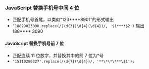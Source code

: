 ### JavaScript 替换手机号中间 4 位

- 匹配手机号首尾，以类似“123\*\*\*\*8901”的形式输出
- `‘18829023090.replace(/(\d{3})\d{4}(\d{4})/, '$1****$2')` 输出 188\*\*\*\* 3090

#### JavaScript 替换手机号前 7 位

- 匹配连续 11 位数字，并替换其中的前 7 位为\*号
- `'15110280327'.replace(/\d{7}(\d{4})/, '**\*\*\***\$1');`
